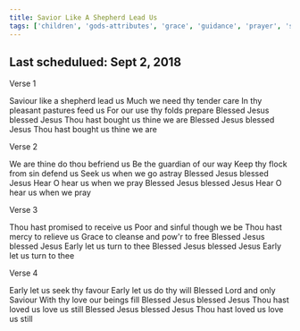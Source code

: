 ```yaml
---
title: Savior Like A Shepherd Lead Us
tags: ['children', 'gods-attributes', 'grace', 'guidance', 'prayer', 'shepherd']
---
```


## Last schedulued: Sept 2, 2018          

Verse 1

Saviour like a shepherd lead us
Much we need thy tender care
In thy pleasant pastures feed us
For our use thy folds prepare
Blessed Jesus blessed Jesus
Thou hast bought us thine we are
Blessed Jesus blessed Jesus
Thou hast bought us thine we are

Verse 2

We are thine do thou befriend us
Be the guardian of our way
Keep thy flock from sin defend us
Seek us when we go astray
Blessed Jesus blessed Jesus
Hear O hear us when we pray
Blessed Jesus blessed Jesus
Hear O hear us when we pray

Verse 3

Thou hast promised to receive us
Poor and sinful though we be
Thou hast mercy to relieve us
Grace to cleanse and pow'r to free
Blessed Jesus blessed Jesus
Early let us turn to thee
Blessed Jesus blessed Jesus
Early let us turn to thee

Verse 4

Early let us seek thy favour
Early let us do thy will
Blessed Lord and only Saviour
With thy love our beings fill
Blessed Jesus blessed Jesus
Thou hast loved us love us still
Blessed Jesus blessed Jesus
Thou hast loved us love us still
